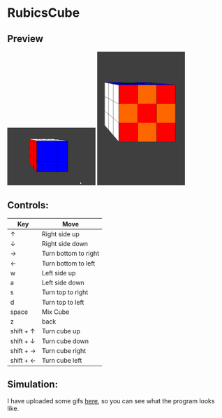 # RubicsCube

## Preview
<img src="./preview/RubicsCubeSimulation_2.gif"
     alt="simulation"
     style="width: 40%;" />
<img src="./preview/RubicsCubeSimulation_hochkant.gif"
     alt="solving cube"
     style="width: 40%;" />

## Controls:
| Key  | Move |
| ------------- | ------------- |
| ↑  | Right side up  |
| ↓  | Right side down  |
| →  | Turn bottom to right |
| ←  | Turn bottom to left |
| w  | Left side up  |
| a  | Left side down  |
| s  | Turn top to right |
| d  | Turn top to left |
| space | Mix Cube |
| z | back |
| shift + ↑  | Turn cube up  |
| shift + ↓  | Turn cube down  |
| shift + →  | Turn cube right |
| shift + ←  | Turn cube left |

## Simulation:
I have uploaded some gifs [here](https://drive.google.com/folderview?id=1eLA_Ay4mAeNofOeY7l7ZYu2roff85D3Z), so you can see what the program looks like.
